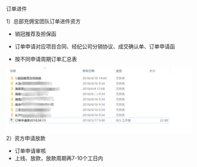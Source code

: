 订单进件

1）总部充佣宝团队订单进件资方

* 销冠推荐及担保函
* 订单申请对应项目合同、经纪公司分销协议、成交确认单、订单申请函

* 按不同申请周期订单汇总表

![](/2/融资包2)2）资方申请放款

*    订单申请审核
*    上线、放款，放款周期再7-10个工日内



